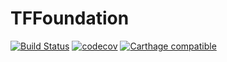 # TFFoundation

[![Build Status](https://travis-ci.org/TriforkKRK/TFFoundation.svg?branch=master)](https://travis-ci.org/TriforkKRK/TFFoundation)
[![codecov](https://codecov.io/gh/TriforkKRK/TFFoundation/branch/master/graph/badge.svg)](https://codecov.io/gh/TriforkKRK/TFFoundation)
[![Carthage compatible](https://img.shields.io/badge/Carthage-compatible-4BC51D.svg?style=flat)](https://github.com/Carthage/Carthage)
